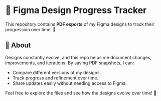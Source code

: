# 📂 Figma Design Progress Tracker  

This repository contains **PDF exports** of my Figma designs to track their progression over time. 🎨  

## 📄 About  
Designs constantly evolve, and this repo helps me document changes, improvements, and iterations. By saving PDF snapshots, I can:  
- Compare different versions of my designs.  
- Track progress and refinement over time.  
- Share updates easily without needing access to Figma.  

Feel free to explore the files and see how the designs evolve over time! 🚀  
